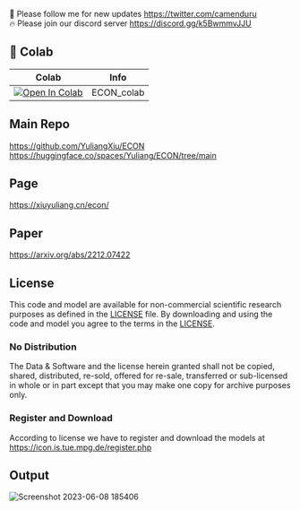 🐣 Please follow me for new updates https://twitter.com/camenduru <br />
🔥 Please join our discord server https://discord.gg/k5BwmmvJJU

## 🦒 Colab

| Colab | Info
| --- | --- |
[![Open In Colab](https://colab.research.google.com/assets/colab-badge.svg)](https://colab.research.google.com/github/camenduru/ECON-colab/blob/main/ECON_colab.ipynb) | ECON_colab

## Main Repo
https://github.com/YuliangXiu/ECON
https://huggingface.co/spaces/Yuliang/ECON/tree/main

## Page
https://xiuyuliang.cn/econ/

## Paper
https://arxiv.org/abs/2212.07422

## License
This code and model are available for non-commercial scientific research purposes as defined in the [LICENSE](LICENSE) file. By downloading and using the code and model you agree to the terms in the [LICENSE](LICENSE).

### No Distribution 
The Data & Software and the license herein granted shall not be copied, shared, distributed, re-sold, offered for re-sale, transferred or sub-licensed in whole or in part except that you may make one copy for archive purposes only. <br />

### Register and Download
According to license we have to register and download the models at https://icon.is.tue.mpg.de/register.php

## Output

![Screenshot 2023-06-08 185406](https://github.com/camenduru/ECON-colab/assets/54370274/869e22e6-7055-4b9e-b3fd-8e366725c7bf)
